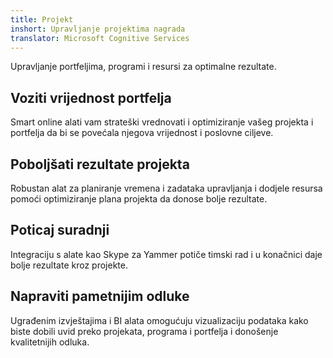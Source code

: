```yaml
---
title: Projekt
inshort: Upravljanje projektima nagrada
translator: Microsoft Cognitive Services
---
```


Upravljanje portfeljima, programi i resursi za optimalne rezultate.

## Voziti vrijednost portfelja
Smart online alati vam strateški vrednovati i optimiziranje vašeg projekta i portfelja da bi se povećala njegova vrijednost i poslovne ciljeve. 

## Poboljšati rezultate projekta
Robustan alat za planiranje vremena i zadataka upravljanja i dodjele resursa pomoći optimiziranje plana projekta da donose bolje rezultate. 

## Poticaj suradnji
Integraciju s alate kao Skype za Yammer potiče timski rad i u konačnici daje bolje rezultate kroz projekte. 

## Napraviti pametnijim odluke 
Ugrađenim izvještajima i BI alata omogućuju vizualizaciju podataka kako biste dobili uvid preko projekata, programa i portfelja i donošenje kvalitetnijih odluka. 





